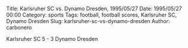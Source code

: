 Title: Karlsruher SC vs. Dynamo Dresden, 1995/05/27
Date: 1995/05/27 00:00
Category: sports
Tags: football, football scores, Karlsruher SC, Dynamo Dresden
Slug: karlsruher-sc-vs-dynamo-dresden
Author: carbonero


Karlsruher SC 5 - 3 Dynamo Dresden
